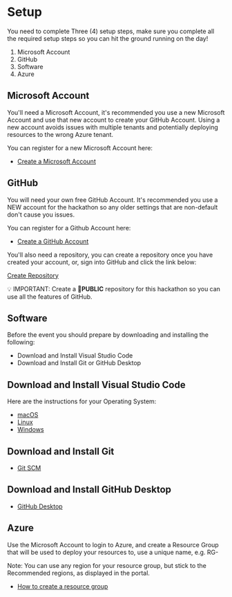 # Setup

You need to complete Three (4) setup steps, make sure you complete all the required setup steps so you can hit the ground running on the day!

1. Microsoft Account
2. GitHub
3. Software
4. Azure

## Microsoft Account

You'll need a Microsoft Account, it's recommended you use a new Microsoft Account and use that new account to create your GitHub Account. Using a new account avoids issues with multiple tenants and potentially deploying resources to the wrong Azure tenant.

You can register for a new Microsoft Account here:
* [Create a Microsoft Account](https://signup.live.com/)

## GitHub

You will need your own free GitHub Account. It's recommended you use a NEW account for the hackathon so any older settings that are non-default don't cause you issues.

You can register for a Github Account here:
* [Create a GitHub Account](https://github.com/signup)

You'll also need a repository, you can create a repository once you have created your account, or, sign into GitHub and click the link below:

[Create Repository](https://github.com/new)

💡 IMPORTANT: Create a **🔖PUBLIC** repository for this hackathon so you can use all the features of GitHub.

## Software

Before the event you should prepare by downloading and installing the following:
 * Download and Install Visual Studio Code
 * Download and Install Git or GitHub Desktop

## Download and Install Visual Studio Code
Here are the instructions for your Operating System:
 * [macOS](https://code.visualstudio.com/docs/setup/mac)
 * [Linux](https://code.visualstudio.com/docs/setup/linux)
 * [Windows](https://code.visualstudio.com/docs/setup/windows)

## Download and Install Git
* [Git SCM](https://git-scm.com/download)

## Download and Install GitHub Desktop
* [GitHub Desktop](https://desktop.github.com/)

## Azure

Use the Microsoft Account to login to Azure, and create a Resource Group that will be used to deploy your resources to, use a unique name, e.g. RG-<YourName>

Note: You can use any region for your resource group, but stick to the Recommended regions, as displayed in the portal.
  
* [How to create a resource group](https://learn.microsoft.com/en-us/azure/azure-resource-manager/management/manage-resource-groups-portal#create-resource-groups)
